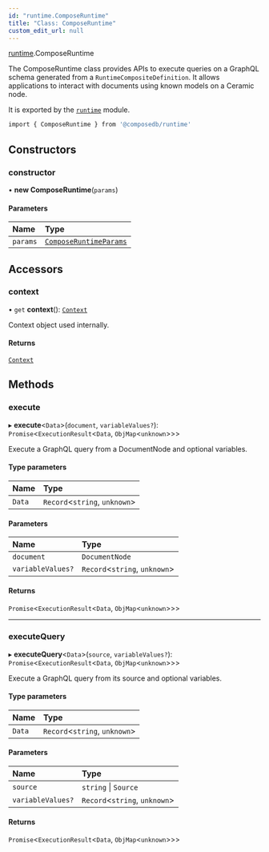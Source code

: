 ```yaml
---
id: "runtime.ComposeRuntime"
title: "Class: ComposeRuntime"
custom_edit_url: null
---
```


[runtime](../modules/runtime.md).ComposeRuntime

The ComposeRuntime class provides APIs to execute queries on a GraphQL schema generated from a
`RuntimeCompositeDefinition`. It allows applications to interact with documents using known
models on a Ceramic node.

It is exported by the [`runtime`](../modules/runtime.md) module.

```sh
import { ComposeRuntime } from '@composedb/runtime'
```

## Constructors

### constructor

• **new ComposeRuntime**(`params`)

#### Parameters

| Name | Type |
| :------ | :------ |
| `params` | [`ComposeRuntimeParams`](../modules/runtime.md#composeruntimeparams) |

## Accessors

### context

• `get` **context**(): [`Context`](../modules/runtime.md#context)

Context object used internally.

#### Returns

[`Context`](../modules/runtime.md#context)

## Methods

### execute

▸ **execute**<`Data`\>(`document`, `variableValues?`): `Promise`<`ExecutionResult`<`Data`, `ObjMap`<`unknown`\>\>\>

Execute a GraphQL query from a DocumentNode and optional variables.

#### Type parameters

| Name | Type |
| :------ | :------ |
| `Data` | `Record`<`string`, `unknown`\> |

#### Parameters

| Name | Type |
| :------ | :------ |
| `document` | `DocumentNode` |
| `variableValues?` | `Record`<`string`, `unknown`\> |

#### Returns

`Promise`<`ExecutionResult`<`Data`, `ObjMap`<`unknown`\>\>\>

___

### executeQuery

▸ **executeQuery**<`Data`\>(`source`, `variableValues?`): `Promise`<`ExecutionResult`<`Data`, `ObjMap`<`unknown`\>\>\>

Execute a GraphQL query from its source and optional variables.

#### Type parameters

| Name | Type |
| :------ | :------ |
| `Data` | `Record`<`string`, `unknown`\> |

#### Parameters

| Name | Type |
| :------ | :------ |
| `source` | `string` \| `Source` |
| `variableValues?` | `Record`<`string`, `unknown`\> |

#### Returns

`Promise`<`ExecutionResult`<`Data`, `ObjMap`<`unknown`\>\>\>
